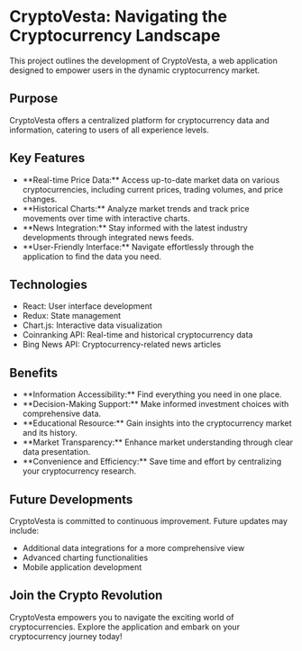 
  <title>CryptoVesta: Your Cryptocurrency Navigator</title>
</head>
<body>
  <h1>CryptoVesta: Navigating the Cryptocurrency Landscape</h1>

  <p>This project outlines the development of CryptoVesta, a web application designed to empower users in the dynamic cryptocurrency market.</p>

  <h2>Purpose</h2>

  <p>CryptoVesta offers a centralized platform for cryptocurrency data and information, catering to users of all experience levels.</p>

  <h2>Key Features</h2>

  <ul>
    <li>**Real-time Price Data:** Access up-to-date market data on various cryptocurrencies, including current prices, trading volumes, and price changes.</li>
    <li>**Historical Charts:** Analyze market trends and track price movements over time with interactive charts.</li>
    <li>**News Integration:** Stay informed with the latest industry developments through integrated news feeds.</li>
    <li>**User-Friendly Interface:** Navigate effortlessly through the application to find the data you need.</li>
  </ul>

  <h2>Technologies</h2>

  <ul>
    <li>React: User interface development</li>
    <li>Redux: State management</li>
    <li>Chart.js: Interactive data visualization</li>
    <li>Coinranking API: Real-time and historical cryptocurrency data</li>
    <li>Bing News API: Cryptocurrency-related news articles</li>
  </ul>

  <h2>Benefits</h2>

  <ul>
    <li>**Information Accessibility:** Find everything you need in one place.</li>
    <li>**Decision-Making Support:** Make informed investment choices with comprehensive data.</li>
    <li>**Educational Resource:** Gain insights into the cryptocurrency market and its history.</li>
    <li>**Market Transparency:** Enhance market understanding through clear data presentation.</li>
    <li>**Convenience and Efficiency:** Save time and effort by centralizing your cryptocurrency research.</li>
  </ul>

  <h2>Future Developments</h2>

  <p>CryptoVesta is committed to continuous improvement. Future updates may include:</p>

  <ul>
    <li>Additional data integrations for a more comprehensive view</li>
    <li>Advanced charting functionalities</li>
    <li>Mobile application development</li>
  </ul>

  <h2>Join the Crypto Revolution</h2>

  <p>CryptoVesta empowers you to navigate the exciting world of cryptocurrencies. Explore the application and embark on your cryptocurrency journey today!</p>
</body>
</html>
